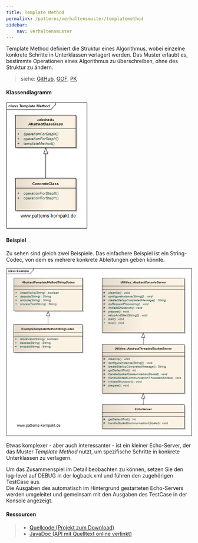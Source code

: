 ```yaml
---
title: Template Method
permalink: /patterns/verhaltensmuster/templatemethod
sidebar:
    nav: verhaltensmuster
---
```


Template Method definiert die Struktur eines Algorithmus, wobei einzelne konkrete Schritte in Unterklassen verlagert werden. Das Muster erlaubt es, bestimmte Operationen eines Algorithmus zu überschreiben, ohne des Struktur zu ändern.

> siehe: [GitHub](https://github.com/KarlEilebrecht/patterns-kompakt-code/blob/main/src/test/java/de/calamanari/pk/templatemethod/README.md), [GOF](/literature#gof), [PK](/literature#pk)

#### Klassendiagramm

![](/images/patterns/templatemethod/template_method_cn.png)

#### Beispiel

Zu sehen sind gleich zwei Beispiele.
Das einfachere Beispiel ist ein String-Codec, von dem es mehrere konkrete Ableitungen geben könnte.

![](/images/patterns/templatemethod/template_method_cx.png)

Etwas komplexer - aber auch interessanter - ist ein kleiner Echo-Server, der das Muster *Template Method* nutzt, um spezifische Schritte in konkrete Unterklassen zu verlagern.

Um das Zusammenspiel im Detail beobachten zu können, setzen Sie den log-level auf DEBUG in der logback.xml und führen den zugehörigen TestCase aus.   
Die Ausgaben des automatisch im Hintergrund gestarteten Echo-Servers werden umgeleitet und gemeinsam mit den Ausgaben des TestCase in der Konsole angezeigt.

#### Ressourcen

> * [Quellcode (Projekt zum Download)](/patterns#codebeispiele)
> * [JavaDoc (API mit Quelltext online verlinkt)]()